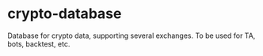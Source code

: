 # crypto-database
Database for crypto data, supporting several exchanges. To be used for TA, bots, backtest, etc.
